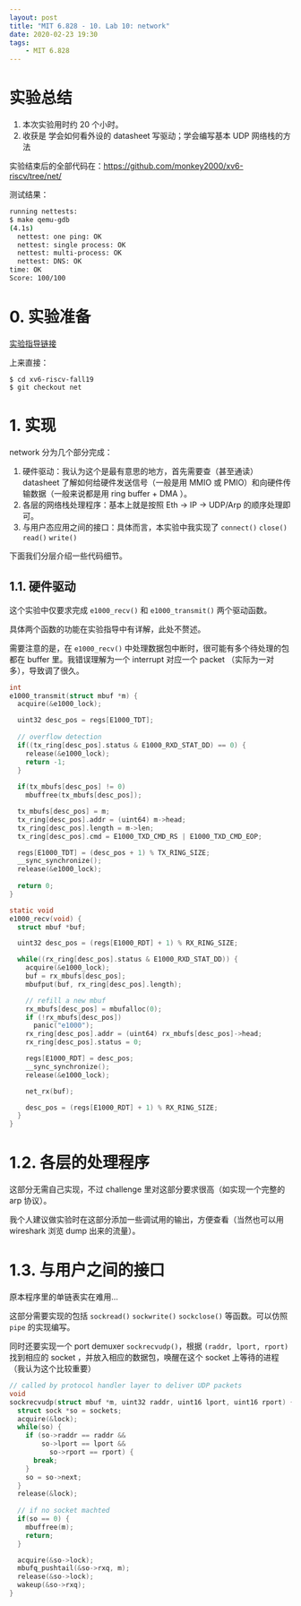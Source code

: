 ```yaml
---
layout: post
title: "MIT 6.828 - 10. Lab 10: network"
date: 2020-02-23 19:30
tags:
    - MIT 6.828
---
```



# 实验总结

1. 本次实验用时约 20 个小时。
2. 收获是 学会如何看外设的 datasheet 写驱动；学会编写基本 UDP 网络栈的方法

实验结束后的全部代码在：https://github.com/monkey2000/xv6-riscv/tree/net/

测试结果：
```bash
running nettests: 
$ make qemu-gdb
(4.1s) 
  nettest: one ping: OK 
  nettest: single process: OK 
  nettest: multi-process: OK 
  nettest: DNS: OK 
time: OK 
Score: 100/100
```

# 0. 实验准备

[实验指导链接](https://pdos.csail.mit.edu/6.828/2019/labs/net.html)


上来直接：

```
$ cd xv6-riscv-fall19
$ git checkout net
```

# 1. 实现

network 分为几个部分完成：

1. 硬件驱动：我认为这个是最有意思的地方，首先需要查（甚至通读） datasheet 了解如何给硬件发送信号（一般是用 MMIO 或 PMIO）和向硬件传输数据（一般来说都是用 ring buffer + DMA ）。
2. 各层的网络栈处理程序：基本上就是按照 Eth -> IP -> UDP/Arp 的顺序处理即可。
3. 与用户态应用之间的接口：具体而言，本实验中我实现了 `connect()` `close()` `read()` `write()`

下面我们分层介绍一些代码细节。

## 1.1. 硬件驱动

这个实验中仅要求完成 `e1000_recv()` 和 `e1000_transmit()` 两个驱动函数。

具体两个函数的功能在实验指导中有详解，此处不赘述。

需要注意的是，在 `e1000_recv()` 中处理数据包中断时，很可能有多个待处理的包都在 buffer 里。我错误理解为一个 interrupt 对应一个 packet （实际为一对多），导致调了很久。

```c
int
e1000_transmit(struct mbuf *m) {
  acquire(&e1000_lock);

  uint32 desc_pos = regs[E1000_TDT];
  
  // overflow detection
  if((tx_ring[desc_pos].status & E1000_RXD_STAT_DD) == 0) {
    release(&e1000_lock);
    return -1;
  }
  
  if(tx_mbufs[desc_pos] != 0)
    mbuffree(tx_mbufs[desc_pos]);

  tx_mbufs[desc_pos] = m;
  tx_ring[desc_pos].addr = (uint64) m->head;
  tx_ring[desc_pos].length = m->len;
  tx_ring[desc_pos].cmd = E1000_TXD_CMD_RS | E1000_TXD_CMD_EOP;

  regs[E1000_TDT] = (desc_pos + 1) % TX_RING_SIZE;
  __sync_synchronize();
  release(&e1000_lock);
  
  return 0;
}

static void
e1000_recv(void) {
  struct mbuf *buf;

  uint32 desc_pos = (regs[E1000_RDT] + 1) % RX_RING_SIZE;

  while((rx_ring[desc_pos].status & E1000_RXD_STAT_DD)) {
    acquire(&e1000_lock);
    buf = rx_mbufs[desc_pos];
    mbufput(buf, rx_ring[desc_pos].length);

    // refill a new mbuf
    rx_mbufs[desc_pos] = mbufalloc(0);
    if (!rx_mbufs[desc_pos])
      panic("e1000");
    rx_ring[desc_pos].addr = (uint64) rx_mbufs[desc_pos]->head;
    rx_ring[desc_pos].status = 0;

    regs[E1000_RDT] = desc_pos;
    __sync_synchronize();
    release(&e1000_lock);

    net_rx(buf);

    desc_pos = (regs[E1000_RDT] + 1) % RX_RING_SIZE;
  }
}
```
# 1.2. 各层的处理程序

这部分无需自己实现，不过 challenge 里对这部分要求很高（如实现一个完整的 arp 协议）。

我个人建议做实验时在这部分添加一些调试用的输出，方便查看（当然也可以用 wireshark 浏览 dump 出来的流量）。

# 1.3. 与用户之间的接口

原本程序里的单链表实在难用…

这部分需要实现的包括 `sockread()` `sockwrite()` `sockclose()` 等函数。可以仿照 `pipe` 的实现编写。

同时还要实现一个 port demuxer `sockrecvudp()`，根据 `(raddr, lport, rport)` 找到相应的 socket ，并放入相应的数据包，唤醒在这个 socket 上等待的进程（我认为这个比较重要）

```c
// called by protocol handler layer to deliver UDP packets
void
sockrecvudp(struct mbuf *m, uint32 raddr, uint16 lport, uint16 rport) {
  struct sock *so = sockets;
  acquire(&lock);
  while(so) {
    if (so->raddr == raddr &&
        so->lport == lport &&
	      so->rport == rport) {
      break;
    }
    so = so->next;
  }
  release(&lock);
  
  // if no socket machted
  if(so == 0) {
    mbuffree(m);
    return;
  }

  acquire(&so->lock);
  mbufq_pushtail(&so->rxq, m);
  release(&so->lock);
  wakeup(&so->rxq);
}
```
